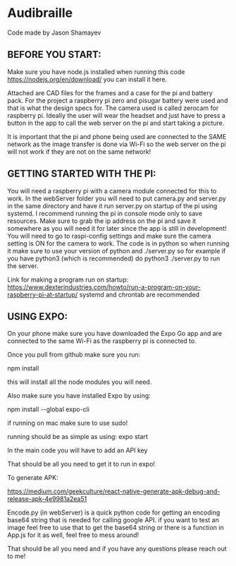# Audibraille

Code made by Jason Shamayev

## BEFORE YOU START:

Make sure you have node.js installed when running this code https://nodejs.org/en/download/ you can install it here.

Attached are CAD files for the frames and a case for the pi and battery pack. For the project a raspberry pi zero and pisugar battery were used and that is what the design specs for. The camera used is called zerocam for raspberry pi. Ideally the user will wear the headset and just have to press a button in the app to call the web server on the pi and start taking a picture.

It is important that the pi and phone being used are connected to the SAME network as the image transfer is done via Wi-Fi so the web server on the pi will not work if they are not on the same network!

## GETTING STARTED WITH THE PI:

You will need a raspberry pi with a camera module connected for this to work. In the webServer folder you will need to put camera.py and server.py in the same directory and have it run server.py on startup of the pi using systemd. I recommend running the pi in console mode only to save resources. Make sure to grab the ip address on the pi and save it somewhere as you will need it for later since the app is still in development! You will need to go to raspi-config settings and make sure the camera setting is ON for the camera to work. The code is in python so when running it make sure to use your version of python and ./server.py so for example if you have python3 (which is recommended) do python3 ./server.py to run the server.

Link for making a program run on startup: https://www.dexterindustries.com/howto/run-a-program-on-your-raspberry-pi-at-startup/
systemd and chrontab are recommended

## USING EXPO:

On your phone make sure you have downloaded the Expo Go app and are connected to the same Wi-Fi as the raspberry pi is connected to.

Once you pull from github make sure you run:

npm install

this will install all the node modules you will need.

Also make sure you have installed Expo by using:

npm install --global expo-cli

if running on mac make sure to use sudo!

running should be as simple as using:
expo start

In the main code you will have to add an API key

That should be all you need to get it to run in expo!

To generate APK:

https://medium.com/geekculture/react-native-generate-apk-debug-and-release-apk-4e9981a2ea51

Encode.py (in webServer) is a quick python code for getting an encoding base64 string that is needed for calling google API. if you want to test an image feel free to use that to get the base64 string or there is a function in App.js for it as well, feel free to mess around!

That should be all you need and if you have any questions please reach out to me!
